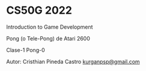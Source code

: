 # CS50G 2022
Introduction to Game Development

Pong (o Tele-Pong) de Atari 2600
    
Clase-1     Pong-0

Autor:  Cristhian Pineda Castro
        kurganpsp@gmail.com